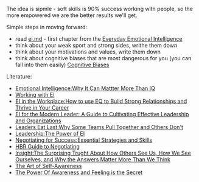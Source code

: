 The idea is sipmle - soft skills is 90% success working with people, so the more 
empowered we are the better results we'll get.

Simple steps in moving forward: 
- read [ei.md](ei.md) - first chapter from the [Everyday Emotional Intelligence](https://www.amazon.ca/Harvard-Business-Everyday-Emotional-Intelligence-ebook/dp/B072XZR58Q/ref=tmm_kin_swatch_0?_encoding=UTF8&qid=1668694585&sr=8-1) 
- think about your weak sport and strong sides, writhe them down
- think about your motivations and values, write them down
- think about cognitive biases that are most dangerous for you (you can fall into them easily) [Cognitive Biases](https://www.visualcapitalist.com/wp-content/uploads/2021/08/all-188-cognitive-biases.html)


Literature:
- [Emotional Intelligence:Why It Can Mattter More Than IQ](https://www.amazon.com/Emotional-Intelligence-Matter-More-Than-ebook/dp/B000JMKVCG/ref=sr_1_5?crid=3PUH5RJX2DJRF&keywords=emotional+intelligence&qid=1669800454&sprefix=emotional+intelligence%2Caps%2C191&sr=8-5)
- [Working with EI](https://www.amazon.com/Working-Emotional-Intelligence-Daniel-Goleman-ebook/dp/B000JMKTN2/ref=sr_1_12?crid=3PUH5RJX2DJRF&keywords=emotional+intelligence&qid=1669800454&sprefix=emotional+intelligence%2Caps%2C191&sr=8-12)
- [EI in the Workplace:How to use EQ to Build Strong Relationships and Thrive in Your Career](https://www.amazon.com/Emotional-Intelligence-Workplace-Strong-Relationships/dp/1647391520/ref=sr_1_6?crid=1HP2B1PPWX6KT&keywords=emotional+intelligence+leadership&qid=1669800554&sprefix=emotional+intelligence+leadership%2Caps%2C178&sr=8-6)
- [EI for the Modern Leader: A Guide to Cultivating Effective Leadership and Organizations](https://www.amazon.com/Emotional-Intelligence-Modern-Leader-Organizations-ebook/dp/B0875QJ1XS/ref=sr_1_4?crid=1HP2B1PPWX6KT&keywords=emotional+intelligence+leadership&qid=1669800554&sprefix=emotional+intelligence+leadership%2Caps%2C178&sr=8-4)
- [Leaders Eat Last:Why Some Teams Pull Together and Others Don't](https://www.amazon.com/Leaders-Eat-Last-Together-Others/dp/1591848016/ref=sr_1_3_sspa?crid=1HP2B1PPWX6KT&keywords=emotional+intelligence+leadership&qid=1669800554&sprefix=emotional+intelligence+leadership%2Caps%2C178&sr=8-3-spons&psc=1&spLa=ZW5jcnlwdGVkUXVhbGlmaWVyPUE3SUFFQTRKN1kyWFkmZW5jcnlwdGVkSWQ9QTA0NjQ2ODExTktSM0tQOURFSTc1JmVuY3J5cHRlZEFkSWQ9QTAzMTM5NDkzRUJOTFNWM09NQUcmd2lkZ2V0TmFtZT1zcF9hdGYmYWN0aW9uPWNsaWNrUmVkaXJlY3QmZG9Ob3RMb2dDbGljaz10cnVl)
- [Leadership:The Power of EI](https://www.amazon.com/Leadership-Emotional-Intelligence-Daniel-Goleman-ebook/dp/B005LKMPI4/ref=sr_1_7?crid=1HP2B1PPWX6KT&keywords=emotional+intelligence+leadership&qid=1669800554&sprefix=emotional+intelligence+leadership%2Caps%2C178&sr=8-7)
- [Negotiating for Success:Essential Strategies and Skills](https://www.amazon.com/Negotiating-Success-Essential-Strategies-Skills-ebook/dp/B00OE85SDS/ref=tmm_kin_swatch_0?_encoding=UTF8&qid=1669800407&sr=8-2-spons)
- [HBR Guide to Negotiating](https://www.amazon.com/HBR-Guide-Negotiating-ebook/dp/B012P59594/ref=sr_1_2?crid=L1V1IFIKTYQA&keywords=negotiating+hbr&qid=1669800434&sprefix=negotiating+hbr%2Caps%2C178&sr=8-2)
- [Insight:The Surprising Trught About How Others See Us, How We See Ourselves, and Why the Answers Matter More Than We Think](https://www.amazon.com/Insight-Surprising-Others-Ourselves-Answers-ebook/dp/B01JWDWP4Y/ref=sr_1_9?crid=9SXEB2TH2BVK&keywords=self+awareness&qid=1669801113&sprefix=self+awareness%2Caps%2C184&sr=8-9)
- [The Art of Self-Awareness](https://www.amazon.com/Art-Self-Awareness-Introspect-Discover-Psychology/dp/B09PM89Z81/ref=sr_1_2_sspa?crid=1X3DGUZ3G46FU&keywords=the+art+of+self+awareness&qid=1669802365&sprefix=the+art+of+self+aw%2Caps%2C206&sr=8-2-spons&psc=1&spLa=ZW5jcnlwdGVkUXVhbGlmaWVyPUExOVAzS0NXQkFVR0xUJmVuY3J5cHRlZElkPUEwOTYxOTEzMlg5RzUxTkVGU0dZRSZlbmNyeXB0ZWRBZElkPUEwMDAwMzA3VlNVWUhEOEFaUFFWJndpZGdldE5hbWU9c3BfYXRmJmFjdGlvbj1jbGlja1JlZGlyZWN0JmRvTm90TG9nQ2xpY2s9dHJ1ZQ==)
- [The Power Of Awareness and Feeling is the Secret](https://www.amazon.com/Power-Awareness-Feeling-Secret-empowering/dp/064686579X/ref=sr_1_4_sspa?crid=9SXEB2TH2BVK&keywords=self+awareness&qid=1669801113&sprefix=self+awareness%2Caps%2C184&sr=8-4-spons&psc=1&spLa=ZW5jcnlwdGVkUXVhbGlmaWVyPUExWDc2RTg0S1AxNzlSJmVuY3J5cHRlZElkPUEwMzI4ODE5UjEzQ1RJTEYzTFFTJmVuY3J5cHRlZEFkSWQ9QTAxNzk1MTIzVEZVWEo3WkJNRTgzJndpZGdldE5hbWU9c3BfYXRmJmFjdGlvbj1jbGlja1JlZGlyZWN0JmRvTm90TG9nQ2xpY2s9dHJ1ZQ==)

